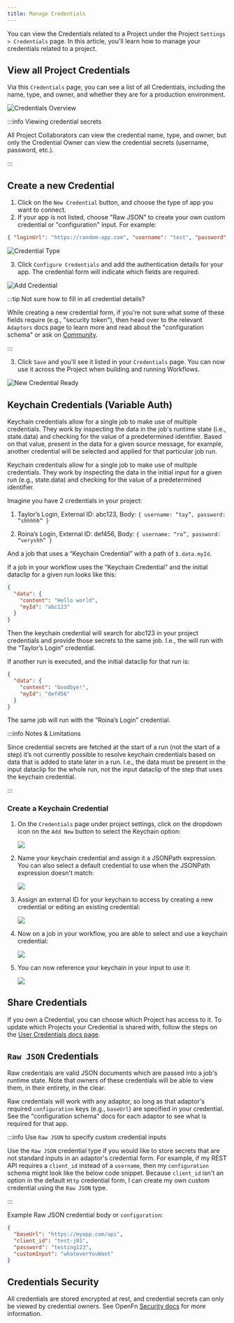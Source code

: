 ```yaml
---
title: Manage Credentials
---
```


You can view the Credentials related to a Project under the Project
`Settings > Credentials` page. In this article, you'll learn how to manage your
credentials related to a project.

## View all Project Credentials

Via this `Credentials` page, you can see a list of all Credentials, including
the name, type, and owner, and whether they are for a production environment.

![Credentials Overview](/img/lightning_credentials_overview.webp)

:::info Viewing credential secrets

All Project Collaborators can view the credential name, type, and owner, but
only the Credential Owner can view the credential secrets (username, password,
etc.).

:::

## Create a new Credential

1. Click on the `New Credential` button, and choose the type of app you want to
   connect.
2. If your app is not listed, choose "Raw JSON" to create your own custom
   credential or "configuration" input. For example:

```json
{ "loginUrl": "https://random-app.com", "username": "test", "password": "pwd" }
```

![Credential Type](/img/lightning_choose_cred_type.webp)

3. Click `Configure Credentials` and add the authentication details for your
   app. The credential form will indicate which fields are required.

![Add Credential](/img/lightning_add_cred.webp)

:::tip Not sure how to fill in all credential details?

While creating a new credential form, if you're not sure what some of these
fields require (e.g., "security token"), then head over to the relevant
`Adaptors` docs page to learn more and read about the "configuration schema" or
ask on [Community](https://community.openfn.org).

:::

3. Click `Save` and you'll see it listed in your `Credentials` page. You can now
   use it across the Project when building and running Workflows.

![New Credential Ready](/img/lightning_new_cred_ready.webp)

## Keychain Credentials (Variable Auth)

Keychain credentials allow for a single job to make use of multiple credentials.
They work by inspecting the data in the job's runtime state (i.e., state.data)
and checking for the value of a predetermined identifier. Based on that value,
present in the data for a given source message, for example, another credential
will be selected and applied for that particular job run.

Keychain credentials allow for a single job to make use of multiple credentials.
They work by inspecting the data in the initial input for a given run (e.g.,
state.data) and checking for the value of a predetermined identifier.

Imagine you have 2 credentials in your project:

1. Taylor’s Login, External ID: abc123, Body:
   `{ username: “tay”, password: “shhhhh” }`

2. Roina’s Login, External ID: def456, Body:
   `{ username: “ro”, password: “veryshh” }`

And a job that uses a “Keychain Credential” with a path of `$.data.myId`.

If a job in your workflow uses the “Keychain Credential” and the initial
dataclip for a given run looks like this:

```json
{
  "data": {
    "content": "Hello world",
    "myId": "abc123"
  }
}
```

Then the keychain credential will search for abc123 in your project credentials
and provide those secrets to the same job. I.e., the will run with the “Taylor’s
Login” credential.

If another run is executed, and the initial dataclip for that run is:

```json
{
  "data": {
    "content": "Goodbye!",
    "myId": "def456"
  }
}
```

The same job will run with the “Roina’s Login” credential.

:::info Notes & Limitations

Since credential secrets are fetched at the start of a run (not the start of a
step) it’s not currently possible to resolve keychain credentials based on data
that is added to state later in a run. I.e., the data must be present in the
input dataclip for the whole run, not the input dataclip of the step that uses
the keychain credential.

:::

### Create a Keychain Credential

1. On the `Credentials` page under project settings, click on the dropdown icon
   on the `Add New` button to select the Keychain option:

   ![](/img/keychain_credential_dropdown.webp)

2. Name your keychain credential and assign it a JSONPath expression. You can
   also select a default credential to use when the JSONPath expression doesn't
   match:

   ![](/img/keychain_modal.webp)

3. Assign an external ID for your keychain to access by creating a new
   credential or editing an existing credential:

   ![](/img/assign_externalID.webp)

4. Now on a job in your workflow, you are able to select and use a keychain
   credential:

   ![](/img/keychain_selection.webp)

5. You can now reference your keychain in your input to use it:

   ![](/img/keychain_input.webp)

## Share Credentials

If you own a Credential, you can choose which Project has access to it. To
update which Projects your Credential is shared with, follow the steps on the
[User Credentials docs page](/documentation/user-credentials).

## `Raw JSON` Credentials

Raw credentials are valid JSON documents which are passed into a job's runtime
state. Note that owners of these credentials will be able to view them, in their
entirety, in the clear.

Raw credentials will work with any adaptor, so long as that adaptor's required
`configuration` keys (e.g., `baseUrl`) are specified in your credential. See the
"configuration schema" docs for each adaptor to see what is required for that
app.

:::info Use `Raw JSON` to specify custom credential inputs

Use the `Raw JSON` credential type if you would like to store secrets that are
not standard inputs in an adaptor's credential form. For example, if my REST API
requires a `client_id` instead of a `username`, then my `configuration` schema
might look like the below code snippet. Because `client_id` isn't an option in
the default `Http` credential form, I can create my own custom credential using
the `Raw JSON` type.

:::

Example Raw JSON credential body or `configuration`:

```json
{
  "baseUrl": "https://myapp.com/api",
  "client_id": "test-j01",
  "password": "testing123",
  "customInput": "whateverYouWant"
}
```

## Credentials Security

All credentials are stored encrypted at rest, and credential secrets can only be
viewed by credential owners. See OpenFn
[Security docs](../get-started/security-compliance.md) for more information.
